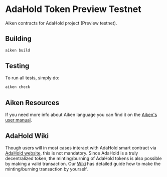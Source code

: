 # AdaHold Token Preview Testnet

Aiken contracts for AdaHold project (Preview testnet).

## Building

```sh
aiken build
```

## Testing

To run all tests, simply do:

```sh
aiken check
```

## Aiken Resources

If you need more info about Aiken language you can find it on the [Aiken's user manual](https://aiken-lang.org).

## AdaHold Wiki

Though users will in most cases interact with AdaHold smart contract via [AdaHold website](https://adahold.com/), this is not mandatory. Since AdaHold is a truly decentralized token, the minting/burning of AdaHold tokens is also possible by making a valid transaction. Our [Wiki](https://github.com/AdaHold/token-preview-testnet/wiki) has detailed guide how to make the minting/burning transaction by yourself.
